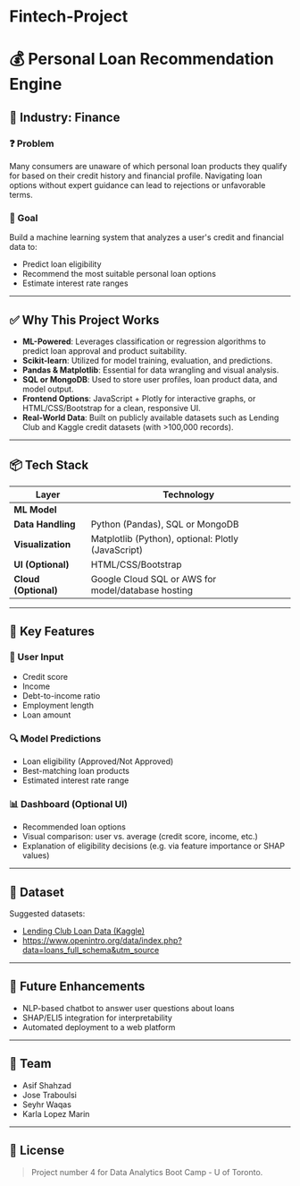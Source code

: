 # Fintech-Project

# 💰 Personal Loan Recommendation Engine

## 📍 Industry: Finance

### ❓ Problem
Many consumers are unaware of which personal loan products they qualify for based on their credit history and financial profile. Navigating loan options without expert guidance can lead to rejections or unfavorable terms.

### 🎯 Goal
Build a machine learning system that analyzes a user's credit and financial data to:
- Predict loan eligibility
- Recommend the most suitable personal loan options
- Estimate interest rate ranges

---

## ✅ Why This Project Works

- **ML-Powered**: Leverages classification or regression algorithms to predict loan approval and product suitability.
- **Scikit-learn**: Utilized for model training, evaluation, and predictions.
- **Pandas & Matplotlib**: Essential for data wrangling and visual analysis.
- **SQL or MongoDB**: Used to store user profiles, loan product data, and model output.
- **Frontend Options**: JavaScript + Plotly for interactive graphs, or HTML/CSS/Bootstrap for a clean, responsive UI.
- **Real-World Data**: Built on publicly available datasets such as Lending Club and Kaggle credit datasets (with >100,000 records).

---

## 📦 Tech Stack

| Layer          | Technology                                                             |
|----------------|------------------------------------------------------------------------|
| **ML Model**   |         |
| **Data Handling** | Python (Pandas), SQL or MongoDB                                     |
| **Visualization** | Matplotlib (Python), optional: Plotly (JavaScript)                 |
| **UI (Optional)** | HTML/CSS/Bootstrap                                                  |
| **Cloud (Optional)** | Google Cloud SQL or AWS for model/database hosting              |

---

## 🧠 Key Features

### 🔢 User Input
- Credit score  
- Income  
- Debt-to-income ratio  
- Employment length  
- Loan amount  

### 🔍 Model Predictions
- Loan eligibility (Approved/Not Approved)
- Best-matching loan products
- Estimated interest rate range

### 📊 Dashboard (Optional UI)
- Recommended loan options
- Visual comparison: user vs. average (credit score, income, etc.)
- Explanation of eligibility decisions (e.g. via feature importance or SHAP values)

---

## 📂 Dataset
Suggested datasets:
- [Lending Club Loan Data (Kaggle)](https://www.kaggle.com/datasets/wordsforthewise/lending-club)
- https://www.openintro.org/data/index.php?data=loans_full_schema&utm_source


---

## 🚀 Future Enhancements
- NLP-based chatbot to answer user questions about loans
- SHAP/ELI5 integration for interpretability
- Automated deployment to a web platform

---

## 👥 Team
>
- Asif Shahzad
- Jose Traboulsi
- Seyhr Waqas
- Karla Lopez Marin
---

## 📄 License
> Project number 4 for Data Analytics Boot Camp - U of Toronto.


